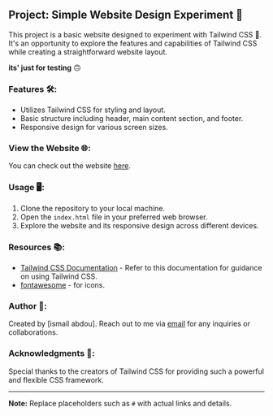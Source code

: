 ## Project: Simple Website Design Experiment 🎨

This project is a basic website designed to experiment with Tailwind CSS 🚀. It's an opportunity to explore the features and capabilities of Tailwind CSS while creating a straightforward website layout.

**its' just for testing** 🙃

### Features 🛠️:
- Utilizes Tailwind CSS for styling and layout.
- Basic structure including header, main content section, and footer.
- Responsive design for various screen sizes.

### View the Website 🌐:
You can check out the website [here](https://titah-ismail.github.io/tailwind-css/).

### Usage 🖥️:
1. Clone the repository to your local machine.
2. Open the `index.html` file in your preferred web browser.
3. Explore the website and its responsive design across different devices.

### Resources 📚:
- [Tailwind CSS Documentation](https://tailwindcss.com/docs) - Refer to this documentation for guidance on using Tailwind CSS.
- [fontawesome](https://fontawesome.com/) - for icons.

### Author 📝:
Created by [ismail abdou]. Reach out to me via [email](mailto:ismailabdou981@gmail.com) for any inquiries or collaborations.

### Acknowledgments 🙏:
Special thanks to the creators of Tailwind CSS for providing such a powerful and flexible CSS framework.

---
**Note:** Replace placeholders such as `#` with actual links and details.

